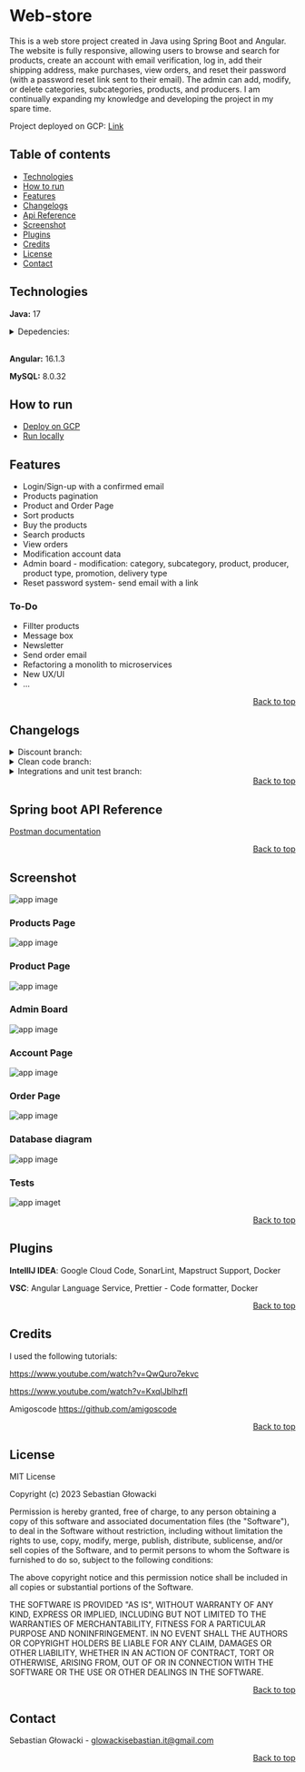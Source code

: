 # Web-store

This is a web store project created in Java using Spring Boot and Angular. The website is fully responsive, allowing users to browse and search for products, create an account with email verification, log in, add their shipping address, make purchases, view orders, and reset their password (with a password reset link sent to their email). The admin can add, modify, or delete categories, subcategories, products, and producers. I am continually expanding my knowledge and developing the project in my spare time.

Project deployed on GCP: [Link](https://webstore-j5caa4355a-lm.a.run.app/)

## Table of contents
- [Technologies](#technologies)
- [How to run](#how-to-run)
- [Features](#features)
- [Changelogs](#changelogs)
- [Api Reference](#spring-boot-api-reference)
- [Screenshot](#screenshot)
- [Plugins](#plugins)
- [Credits](#credits)
- [License](#license)
- [Contact](#contact)

## Technologies
**Java:** 17
 
<details>
<summary>Depedencies:</summary>

- Spring Boot Starter
- Spring Boot Starter Data JPA
- Spring Boot Starter Validation
- Spring Boot Starter Web
- Spring Boot Starter Test
- Spring Boot Starter Mail 
- Spring Boot Starter Security
- Spring Security Test
- Make-it-easy
- Lombok
- Mapstruct
- Passay
- Jsonwebtoken
- Annotations

Locally:
- Mysql Connector J

GCP: 
- Spring Cloud GCP Depedencies (dependencyMenagement)
- Spring Cloud GCP Starter SQL MySQL

</details>
<br>

**Angular:** 16.1.3

**MySQL:** 8.0.32 

## How to run

- [Deploy on GCP](deploy-on-gcp.md)
- [Run locally](run-locally.md)

## Features

- Login/Sign-up with a confirmed email
- Products pagination 
- Product and Order Page
- Sort products
- Buy the products
- Search products
- View orders
- Modification account data
- Admin board - modification: category, subcategory, product, producer, product type, promotion, delivery type
- Reset password system- send email with a link

### To-Do

- Fillter products
- Message box
- Newsletter
- Send order email
- Refactoring a monolith to microservices 
- New UX/UI
- ...

<div align="right">
  <a href="#web-store">Back to top</a>
</div>

## Changelogs

<details>
<summary>Discount branch:</summary>

- Add info about subcategory id of product in Product DTOS
- Add unit and integrations test
- Rebuilding caluclated shipment price system
- Add Discount

</details>


<details>
<summary>Clean code branch:</summary>

- Rename ProductPricePromotion to Promotion
- Use asserts from junit.jupiter instead of assertThat in some cases 
- Remove comments (//given, //when, //then) form tests
- Separating integration tests

</details>

<details>
<summary>Integrations and unit test branch:</summary>

- Add changelogs
- Add docker-compose.yml for whole project
- Add admin account initializer 
- Update PageProductsService
- Delete SortByType and SortDirection converters 
- Add PageProductsOptions for @RequestParam in controllers, SortByType and SortDirection in one field
- Change find Order's products - now one query for find all products
- Update EmailSenderStrategy to NotificationStrategy
- Add Make-It-Easy dependency for test builders
- Add integration tests
- Change relationship beetween Account and AccountAddress - unidirectional association (@MapsId)
- Add Maven Surefire and Failsafe
- Add Testcontainers

</details>


<div align="right">
  <a href="#web-store">Back to top</a>
</div>


## Spring boot API Reference

[Postman documentation](https://documenter.getpostman.com/view/23641360/2sA2xiXCKr#intro)

<div align="right">
  <a href="#web-store">Back to top</a>
</div>

## Screenshot

![app image](https://ik.imagekit.io/glowacki/Zrzut_ekranu_2023-07-12_102052.png?updatedAt=1711179688638)

### Products Page

![app image](https://ik.imagekit.io/glowacki/products.png?updatedAt=1711181592363)

### Product Page
![app image](https://ik.imagekit.io/glowacki/Zrzut%20ekranu%202024-03-23%20085842.png?updatedAt=1711180738622)

### Admin Board

![app image](https://ik.imagekit.io/glowacki/Zrzut%20ekranu%202023-08-18%20123044.png?updatedAt=1692354731249)

### Account Page

![app image](https://ik.imagekit.io/glowacki/Zrzut%20ekranu%202024-03-23%20085732.png?updatedAt=1711180738487)

### Order Page
![app image](https://ik.imagekit.io/glowacki/Zrzut%20ekranu%202024-03-23%20085819.png?updatedAt=1711180738571)


### Database diagram

![app image](https://ik.imagekit.io/glowacki/Zrzut_ekranu_2023-07-12_192353.png?updatedAt=1711179630302)

### Tests
![app imaget](https://ik.imagekit.io/glowacki/Zrzut%20ekranu%202023-08-09%20002003.png?updatedAt=1711181500231)

<div align="right">
    <a href="#web-store">Back to top</a>
</div>

## Plugins

  **IntellIJ IDEA**: Google Cloud Code, SonarLint, Mapstruct Support, Docker

  **VSC**: Angular Language Service, Prettier - Code formatter, Docker

<div align="right">
    <a href="#web-store">Back to top</a>
</div>

## Credits

I used the following tutorials: 

https://www.youtube.com/watch?v=QwQuro7ekvc

https://www.youtube.com/watch?v=KxqlJblhzfI

Amigoscode https://github.com/amigoscode

<div align="right">
  <a href="#web-store">Back to top</a>
</div>

## License
MIT License

Copyright (c) 2023 Sebastian Głowacki

Permission is hereby granted, free of charge, to any person obtaining a copy
of this software and associated documentation files (the "Software"), to deal
in the Software without restriction, including without limitation the rights
to use, copy, modify, merge, publish, distribute, sublicense, and/or sell
copies of the Software, and to permit persons to whom the Software is
furnished to do so, subject to the following conditions:

The above copyright notice and this permission notice shall be included in all
copies or substantial portions of the Software.

THE SOFTWARE IS PROVIDED "AS IS", WITHOUT WARRANTY OF ANY KIND, EXPRESS OR
IMPLIED, INCLUDING BUT NOT LIMITED TO THE WARRANTIES OF MERCHANTABILITY,
FITNESS FOR A PARTICULAR PURPOSE AND NONINFRINGEMENT. IN NO EVENT SHALL THE
AUTHORS OR COPYRIGHT HOLDERS BE LIABLE FOR ANY CLAIM, DAMAGES OR OTHER
LIABILITY, WHETHER IN AN ACTION OF CONTRACT, TORT OR OTHERWISE, ARISING FROM,
OUT OF OR IN CONNECTION WITH THE SOFTWARE OR THE USE OR OTHER DEALINGS IN THE
SOFTWARE.

<div align="right">
    <a href="#web-store">Back to top</a>
</div>

## Contact

Sebastian Głowacki - glowackisebastian.it@gmail.com

<div align="right">
    <a href="#web-store">Back to top</a>
</div>

